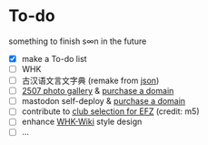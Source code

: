 # To-do
something to finish s∞n in the future

- [x] make a To-do list
- [ ] WHK
- [ ] 古汉语文言文字典 (remake from [json](https://raw.githubusercontent.com/lwl5219/ancient_chinese/master/dict/out_file/ancient_chinese.json))
- [ ] [2507 photo gallery](https://github.com/CLCK0622/image-gallery-starter) & [purchase a domain](https://buy.cloud.tencent.com/domain?domain=hsefz2507&tlds=.space%2C.com&from=dnspodEntrance)
- [ ] mastodon self-deploy & [purchase a domain](https://buy.cloud.tencent.com/domain?domain=evolution-studio&tlds=.space%2C.com&from=dnspodEntrance)
- [ ] contribute to [club selection for EFZ](https://github.com/aeilot/HSEFZ-club-selection) (credit: m5)
- [ ] enhance [WHK-Wiki](https://github.com/CLCK0622/Shanghai-High-School-Knowledge) style design
- [ ] ...
